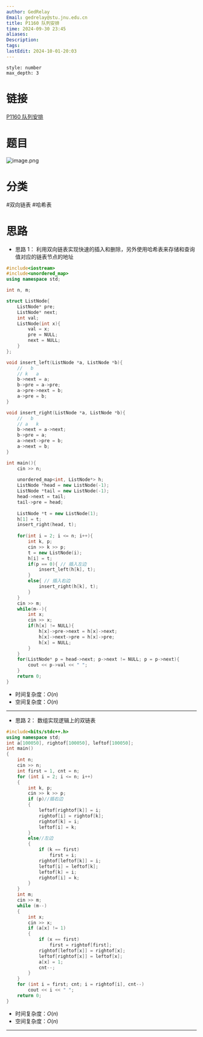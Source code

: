 ```yaml
---
author: GedRelay
Email: gedrelay@stu.jnu.edu.cn
title: P1160 队列安排
time: 2024-09-30 23:45
aliases: 
Description: 
tags: 
lastEdit: 2024-10-01-20:03
---
```


```toc
style: number
max_depth: 3
```

# 链接
[P1160 队列安排](https://www.luogu.com.cn/problem/P1160) 

# 题目
![image.png](https://ged-pic-bed.oss-cn-guangzhou.aliyuncs.com/img/202409302346137.png)


# 分类
#双向链表 #哈希表 

# 思路
- 思路 1：
利用双向链表实现快速的插入和删除，另外使用哈希表来存储和查询值对应的链表节点的地址


```cpp
#include<iostream>
#include<unordered_map>
using namespace std;

int n, m;

struct ListNode{
    ListNode* pre;
    ListNode* next;
    int val;
    ListNode(int x){
        val = x;
        pre = NULL;
        next = NULL;
    }
};

void insert_left(ListNode *a, ListNode *b){
    //   b
    // k   a
    b->next = a;
    b->pre = a->pre;
    a->pre->next = b;
    a->pre = b;
}

void insert_right(ListNode *a, ListNode *b){
    //   b
    // a   k
    b->next = a->next;
    b->pre = a;
    a->next->pre = b;
    a->next = b;
}

int main(){
    cin >> n;
    
    unordered_map<int, ListNode*> h;
    ListNode *head = new ListNode(-1);
    ListNode *tail = new ListNode(-1);
    head->next = tail;
    tail->pre = head;
    
    ListNode *t = new ListNode(1);
    h[1] = t;
    insert_right(head, t);
    
    for(int i = 2; i <= n; i++){
        int k, p;
        cin >> k >> p;
        t = new ListNode(i);
        h[i] = t;
        if(p == 0){ // 插入左边
            insert_left(h[k], t);
        }
        else{ // 插入右边
            insert_right(h[k], t);
        }
    }
    cin >> m;
    while(m--){
        int x;
        cin >> x;
        if(h[x] != NULL){
            h[x]->pre->next = h[x]->next;
            h[x]->next->pre = h[x]->pre;
            h[x] = NULL;
        }
    }
    for(ListNode* p = head->next; p->next != NULL; p = p->next){
        cout << p->val << " ";
    }
    return 0;
}
```


- 时间复杂度：${O\left( n \right)  }$ 
- 空间复杂度：${O\left( n \right)  }$ 


---
- 思路 2：
数组实现逻辑上的双链表


```cpp
#include<bits/stdc++.h>
using namespace std;
int a[100050], rightof[100050], leftof[100050];
int main()
{
	int n;
	cin >> n;
	int first = 1, cnt = n;
	for (int i = 2; i <= n; i++)
	{
		int k, p;
		cin >> k >> p;
		if (p)//插右边
		{
			leftof[rightof[k]] = i;
			rightof[i] = rightof[k];
			rightof[k] = i;
			leftof[i] = k;
		}
		else//左边
		{
			if (k == first)
				first = i;
			rightof[leftof[k]] = i;
			leftof[i] = leftof[k];
			leftof[k] = i;
			rightof[i] = k;
		}
	}
	int m;
	cin >> m;
	while (m--)
	{
		int x;
		cin >> x;
		if (a[x] != 1)
		{
			if (x == first)
				first = rightof[first];
			rightof[leftof[x]] = rightof[x];
			leftof[rightof[x]] = leftof[x];
			a[x] = 1;
			cnt--;
		}
	}
	for (int i = first; cnt; i = rightof[i], cnt--)
		cout << i << " ";
	return 0;
}
```


- 时间复杂度：${O\left( n \right)  }$ 
- 空间复杂度：${O\left( n \right)  }$ 


---
